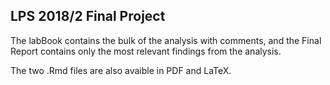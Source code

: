 ## LPS 2018/2 Final Project

The labBook contains the bulk of the analysis with comments, and the Final Report contains only the most relevant findings from the analysis.

The two .Rmd files are also avaible in PDF and LaTeX.


